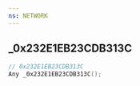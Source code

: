 ```yaml
---
ns: NETWORK
---
```

## _0x232E1EB23CDB313C

```c
// 0x232E1EB23CDB313C
Any _0x232E1EB23CDB313C();
```

